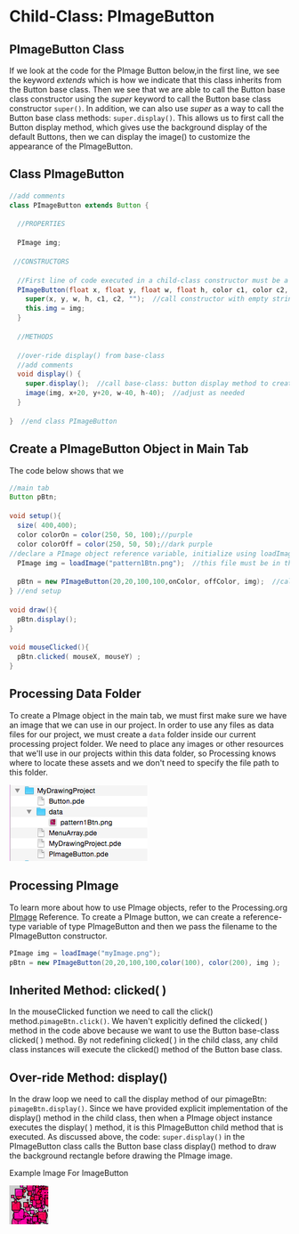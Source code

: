 # Child-Class: PImageButton

## PImageButton Class

If we look at the code for the PImage Button below,in the first line, we see the keyword _extends_ which is how we indicate that this class inherits from the Button base class. Then we see that we are able to call the Button base class constructor using the _super_ keyword to call the Button base class constructor `super()`. In addition, we can also use _super_ as a way to call the Button base class methods: `super.display()`. This allows us to first call the Button display method, which gives use the background display of the default Buttons, then we can display the image\(\) to customize the appearance of the PImageButton.

## Class PImageButton

```java
//add comments
class PImageButton extends Button {

  //PROPERTIES

  PImage img;

 //CONSTRUCTORS

  //First line of code executed in a child-class constructor must be a call to the base-class constructor
  PImageButton(float x, float y, float w, float h, color c1, color c2, PImage img) {
    super(x, y, w, h, c1, c2, "");  //call constructor with empty string for label
    this.img = img;
  }

  //METHODS

  //over-ride display() from base-class
  //add comments
  void display() {
    super.display();  //call base-class: button display method to create background button
    image(img, x+20, y+20, w-40, h-40);  //adjust as needed
  }

}  //end class PImageButton
```

## Create a PImageButton Object in Main Tab

The code below shows that we

```java
//main tab
Button pBtn;

void setup(){
  size( 400,400);
  color colorOn = color(250, 50, 100);//purple
  color colorOff = color(250, 50, 50);//dark purple
//declare a PImage object reference variable, initialize using loadImage()
  PImage img = loadImage("pattern1Btn.png");  //this file must be in the project data folder

  pBtn = new PImageButton(20,20,100,100,onColor, offColor, img);  //call PImageButton constructor
} //end setup

void draw(){
  pBtn.display();
}

void mouseClicked(){
  pBtn.clicked( mouseX, mouseY) ;
}
```

## Processing Data Folder

To create a PImage object in the main tab, we must first make sure we have an image that we can use in our project. In order to use any files as data files for our project, we must create a `data` folder inside our current processing project folder. We need to place any images or other resources that we'll use in our projects within this data folder, so Processing knows where to locate these assets and we don't need to specify the file path to this folder.

![](../.gitbook/assets/screenshot-2016-02-17-11.59.08.png)

## Processing PImage

To learn more about how to use PImage objects, refer to the Processing.org [PImage](https://processing.org/reference/PImage.html) Reference. To create a PImage button, we can create a reference-type variable of type PImageButton and then we pass the filename to the PImageButton constructor.

```java
PImage img = loadImage("myImage.png");
pBtn = new PImageButton(20,20,100,100,color(100), color(200), img );
```

## Inherited Method: clicked\( \)

In the mouseClicked function we need to call the click\(\) method.`pimageBtn.click()`. We haven't explicitly defined the clicked\( \) method in the code above because we want to use the Button base-class clicked\( \) method. By not redefining clicked\( \) in the child class, any child class instances will execute the clicked\(\) method of the Button base class.

## Over-ride Method: display\(\)

In the draw loop we need to call the display method of our pimageBtn: `pimageBtn.display()`. Since we have provided explicit implementation of the display\(\) method in the child class, then when a PImage object instance executes the display\( \) method, it is this PImageButton child method that is executed. As discussed above, the code: `super.display()` in the PImageButton class calls the Button base class display\(\) method to draw the background rectangle before drawing the PImage image.

Example Image For ImageButton

![](../.gitbook/assets/pattern1btn.png)

